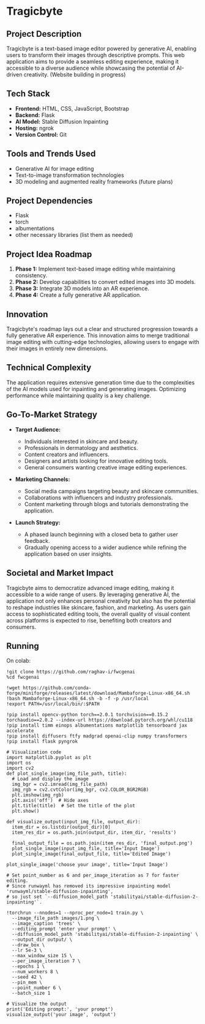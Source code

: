 # Tragicbyte

## Project Description
Tragicbyte is a text-based image editor powered by generative AI, enabling users to transform their images through descriptive prompts. This web application aims to provide a seamless editing experience, making it accessible to a diverse audience while showcasing the potential of AI-driven creativity. (Website building in progress)

## Tech Stack
- **Frontend:** HTML, CSS, JavaScript, Bootstrap
- **Backend:** Flask
- **AI Model:** Stable Diffusion Inpainting
- **Hosting:** ngrok
- **Version Control:** Git

## Tools and Trends Used
- Generative AI for image editing
- Text-to-image transformation technologies
- 3D modeling and augmented reality frameworks (future plans)

## Project Dependencies
- Flask
- torch
- albumentations
- other necessary libraries (list them as needed)

## Project Idea Roadmap
1. **Phase 1:** Implement text-based image editing while maintaining consistency.
2. **Phase 2:** Develop capabilities to convert edited images into 3D models.
3. **Phase 3:** Integrate 3D models into an AR experience.
4. **Phase 4:** Create a fully generative AR application.

## Innovation
Tragicbyte's roadmap lays out a clear and structured progression towards a fully generative AR experience. This innovation aims to merge traditional image editing with cutting-edge technologies, allowing users to engage with their images in entirely new dimensions.

## Technical Complexity
The application requires extensive generation time due to the complexities of the AI models used for inpainting and generating images. Optimizing performance while maintaining quality is a key challenge.

## Go-To-Market Strategy
- **Target Audience:** 
  - Individuals interested in skincare and beauty.
  - Professionals in dermatology and aesthetics.
  - Content creators and influencers.
  - Designers and artists looking for innovative editing tools.
  - General consumers wanting creative image editing experiences.
  
- **Marketing Channels:** 
  - Social media campaigns targeting beauty and skincare communities.
  - Collaborations with influencers and industry professionals.
  - Content marketing through blogs and tutorials demonstrating the application.

- **Launch Strategy:** 
  - A phased launch beginning with a closed beta to gather user feedback.
  - Gradually opening access to a wider audience while refining the application based on user insights.

## Societal and Market Impact
Tragicbyte aims to democratize advanced image editing, making it accessible to a wide range of users. By leveraging generative AI, the application not only enhances personal creativity but also has the potential to reshape industries like skincare, fashion, and marketing. As users gain access to sophisticated editing tools, the overall quality of visual content across platforms is expected to rise, benefiting both creators and consumers.

## Running
On colab:

```
!git clone https://github.com/raghav-i/fwcgenai
%cd fwcgenai
```
```
!wget https://github.com/conda-forge/miniforge/releases/latest/download/Mambaforge-Linux-x86_64.sh
!bash Mambaforge-Linux-x86_64.sh -b -f -p /usr/local
!export PATH=/usr/local/bin/:$PATH

!pip install opencv-python torch==2.0.1 torchvision==0.15.2 torchaudio==2.0.2 --index-url https://download.pytorch.org/whl/cu118
!pip install timm einops albumentations matplotlib tensorboard jax accelerate
!pip install diffusers ftfy madgrad openai-clip numpy transformers
!pip install flask pyngrok
```
```
# Visualization code
import matplotlib.pyplot as plt
import os
import cv2
def plot_single_image(img_file_path, title):
  # Load and display the image
  img_bgr = cv2.imread(img_file_path)
  img_rgb = cv2.cvtColor(img_bgr, cv2.COLOR_BGR2RGB)
  plt.imshow(img_rgb)
  plt.axis('off')  # Hide axes
  plt.title(title)  # Set the title of the plot
  plt.show()

def visualize_output(input_img_file, output_dir):
  item_dir = os.listdir(output_dir)[0]
  item_res_dir = os.path.join(output_dir, item_dir, 'results')

  final_output_file = os.path.join(item_res_dir, 'final_output.png')
  plot_single_image(input_img_file, title='Input Image')
  plot_single_image(final_output_file, title='Edited Image')

plot_single_image('choose your image', title='Input Image')
```
```
# Set point_number as 6 and per_image_iteration as 7 for faster editing.
# Since runwayml has removed its impressive inpainting model 'runwayml/stable-diffusion-inpainting',
# so just set `--diffusion_model_path 'stabilityai/stable-diffusion-2-inpainting'`.

!torchrun --nnodes=1 --nproc_per_node=1 train.py \
  --image_file_path images/1.png \
  --image_caption 'trees' \
  --editing_prompt 'enter your prompt' \
  --diffusion_model_path 'stabilityai/stable-diffusion-2-inpainting' \
  --output_dir output/ \
  --draw_box \
  --lr 5e-3 \
  --max_window_size 15 \
  --per_image_iteration 7 \
  --epochs 1 \
  --num_workers 8 \
  --seed 42 \
  --pin_mem \
  --point_number 6 \
  --batch_size 1
  ```
  ```
  # Visualize the output
print('Editing prompt:', 'your prompt')
visualize_output('your image', 'output')
```